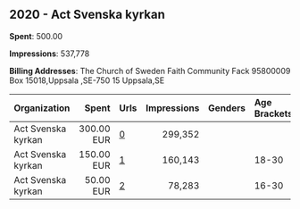 ## 2020 - Act Svenska kyrkan 
**Spent**: 500.00

**Impressions**: 537,778

**Billing Addresses**: The Church of Sweden Faith Community Fack 95800009 Box 15018,Uppsala ,SE-750 15 Uppsala,SE

|Organization|Spent|Urls|Impressions|Genders|Age Brackets|Country Codes|
|:---|---:|:---|---:|:---|:---|:---|
|Act Svenska kyrkan|300.00 EUR|[0](https://www.snap.com/political-ads/asset/ff76b0895c266dadf7b43ee3abf89dbe7574c8050ff945c8984a799be9ac83e6?mediaType=jpeg)|299,352|||sweden|
|Act Svenska kyrkan|150.00 EUR|[1](https://www.snap.com/political-ads/asset/06ae0754d9c9b8d18072783fcc3ebf21b648b5556f5b8c5d1018e9d02c81433d?mediaType=mp4)|160,143||18-30|sweden|
|Act Svenska kyrkan|50.00 EUR|[2](https://www.snap.com/political-ads/asset/4a94aba3f9c63ceb13d7cb701b01d3300acce947eeda12218aac76be78975229?mediaType=mp4)|78,283||16-30|sweden|
